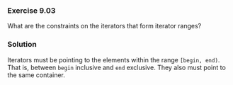 ### Exercise 9.03

What are the constraints on the iterators that form iterator ranges?

### Solution

Iterators must be pointing to the elements within the range `[begin, end)`.
That is, between `begin` inclusive and `end` exclusive. They also must point to
the same container.

